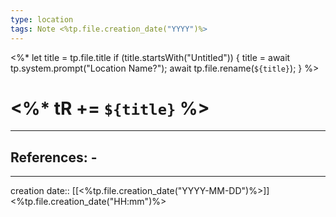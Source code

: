 ```yaml
---
type: location
tags: Note <%tp.file.creation_date("YYYY")%>
---
```

<%* 
	let title = tp.file.title 
	if (title.startsWith("Untitled")) { 
		title = await tp.system.prompt("Location Name?"); 
		await tp.file.rename(`${title}`); 
	} 
%>
# <%* tR += `${title}` %> 
___ 
## References: - 
--- 
creation date:: [[<%tp.file.creation_date("YYYY-MM-DD")%>]] <%tp.file.creation_date("HH:mm")%>